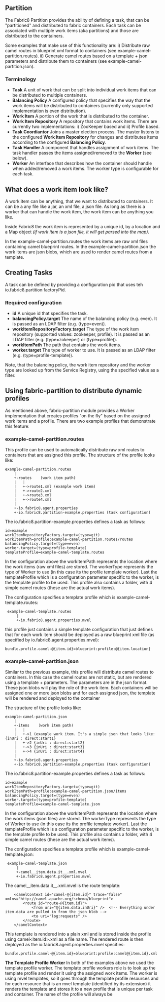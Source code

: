 ## Partition

The Fabric8 Partition provides the ability of defining a task, that can be "partitioned" and distributed to fabric containers.
Each task can be associated with multiple work items (aka partitions) and those are distributed to the containers.

Some examples that make use of this functionality are:
i) Distribute raw camel routes in blueprint xml format to containers (see example-camel-partition.routes).
ii) Generate camel routes based on a template + json parameters and distribute them to containers (see example-camel-partition.json).

### Terminology
* **Task** A unit of work that can be split into individual work items that can be distributed to multiple containers.
* **Balancing Policy** A configured policy that specifies the way that the work items will be distributed to containers (currently only supported implementation is even distribution).
* **Work Item** A portion of the work that is distributed to the container.
* **Work Item Repository** A repository that contains work items. There are currently two implementations: i) ZooKeeper based and ii) Profile based.
* **Task Coordiantor** Joins a master election process. The master listens to the configured **Work Item Repository** for changes and distributes items according to the configured **Balancing Policy**.
* **Task Handler** A component that handles assignment of work items. The task handler passes the items assigned/removed to the **Worker** (see below).
* **Worker** An interface that describes how the container should handle when added/removed a work items. The worker type is configurable for each task.


## What does a work item look like?
A work item can be anything, that we want to distributed to containers. It can be a any file like a jar, an xml file, a json file.
As long as there is a worker that can handle the work item, the work item can be anything you like.

Inside Fabric8 the work item is represented by a unique id, by a location and a Map object *(if work item is a json file, it will get parsed into the map)*.

In the example-camel-partition.routes the work items are raw xml files containing camel blueprint routes.
In the example-camel-partition.json the work items are json blobs, which are used to render camel routes from a template.


## Creating Tasks
A task can be defined by providing a configuration pid that uses teh io.fabric8.partition factoryPid.

### Required configuration
* **id** A unique id that specifies the task.
* **balancingPolicy.target** The name of the balancing policy (e.g. even). It is passed as an LDAP filter (e.g. (type=even)).
* **workItemRepositoryFactory.target** The type of the work item repository (supported values: zookeeper, profile). It is passed as an LDAP filter (e.g. (type=zokeeper) or (type=profile)).
* **workItemPath** The path that contains the work items.
* **worker.target** The type of worker to use. It is passed as an LDAP filter (e.g. (type=profile-template)).

Note, that the balancing policy, the work item repository and the worker type are looked up from the Service Registry, using the specified value as a filter.

## Using fabric-partition to distribute dynamic profiles
As mentioned above, fabric-partition module provides a Worker implementation that creates profiles "on the fly" based on the assigned work items and a profile.
There are two example profiles that demonstrate this feature:

### example-camel-partition.routes
This profile can be used to automatically distribute raw xml routes to containers that are assigned this profile.
The structure of the profile looks like:

    example-camel-partition.routes
        |
        +-routes    (work item path)
        |   |
        |   +->route1.xml (example work item)
        |   +->route2.xml
        |   +->route3.xml
        |   +->route4.xml
        |
        +-io.fabric8.agent.properties
        +-io.fabric8.partition-example.properties (task configuration)

The io.fabric8.partition-example.properties defines a task as follows:

    id=example
    workItemRepositoryFactory.target=(type=git)
    workItemPath=profile:example-camel-partition.routes/routes
    balancingPolicy.target=(type=even)
    worker.target=(type=profile-template)
    templateProfile=example-camel-template.routes

In the configuration above the workItemPath represents the location where the work items (raw xml files) are stored. The workerType represents the type of Worker to use (in this case its the profile template worker). Last the templateProfile which is a configuration parameter specific to the worker, is the template profile to be used.
This profile also contains a folder, with 4 simple camel routes (these are the actual work items).

The configuration specifies a template profile which is example-camel-template.routes:

     example-camel-template.routes
         |
         +-io.fabric8.agent.properties.mvel

 this profile just contains a simple template configuration that just defines that for each work item should be deployed as a raw blueprint xml file (as specified by io.fabric8.agent.properties.mvel):

    bundle.profile.camel-@{item.id}=blueprint:profile:@{item.location}

### example-camel-partition.json
Similar to the previous example, this profile will distribute camel routes to containers. In this case the camel routes are not static, but are rendered using a template + parameters.
The parameters are in the json format. These json blobs will play the role of the work item. Each containers will be assigned one or more json blobs and for each assigned json, the template will be rendered and deployed to the container

The structure of the profile looks like:

    example-camel-partition.json
        |
        +-items    (work item path)
        |   |
        |   +->1 (example work item. It's a simple json that looks like: {inUri : direct:start1}
        |   +->2 {inUri : direct:start2}
        |   +->3 {inUri : direct:start3}
        |   +->4 {inUri : direct:start4}
        |
        +-io.fabric8.agent.properties
        +-io.fabric8.partition-example.properties (task configuration)

The io.fabric8.partition-example.properties defines a task as follows:

    id=example
    workItemRepositoryFactory.target=(type=git)
    workItemPath=profile:example-camel-partition.json/items
    balancingPolicy.target=(type=even)
    worker.target=(type=profile-template)
    templateProfile=example-camel-template.json

In the configuration above the workItemPath represents the location where the work items (json files) are stored. The workerType represents the type of Worker to use (in this case its the profile template worker). Last the templateProfile which is a configuration parameter specific to the worker, is the template profile to be used.
This profile also contains a folder, with 4 simple camel routes (these are the actual work items).

The configuration specifies a template profile which is example-camel-template.json:

     example-camel-template.json
         |
         +-camel__item.data.it__.xml.mvel
         +-io.fabric8.agent.properties.mvel

The camel__item.data.it__.xml.mvel is the route template:

        <camelContext id="camel-@{item.id}" trace="false" xmlns="http://camel.apache.org/schema/blueprint">
            <route id="route-@{item.id}">
                <from uri="@{item.data.inUri}" />  <!-- Everything under item.data are pulled in from the json blob -->
                <to uri="log:requests" />
            </route>
        </camelContext>

This template is rendered into a plain xml and is stored inside the profile using camel<item.id>.xml as a file name.
The rendered route is then deployed as the io.fabric8.agent.properties.mvel specifies:

    bundle.profile.camel-@{item.id}=blueprint:profile:camel@{item.id}.xml

**The Template Profile Worker**
In both of the examples above we used the template profile worker. The template profile workers role is to look up the template profile and render it using the assigned work items.
The worker is using mvel templates, so it goes through the template profile resources and for each resource that is an mvel template (identified by its extension) it renders the template and stores it to a new profile that is unique per task and container.
The name of the profile will always be <template profile name>.<container name>. Non mvel resources will be just copied as is to the new profile.
Last the new profile is assigned to the container. If the rendered profile is empty the profile will get deleted and removed from the container.

**Other Template Profiles**
You could use your own template profiles to do things like distributing features to containers:

    template
    |
    +----------> io.fabric8.agent.properties.mvel

The io.fabric8.agent.properties.mvel could look like this:

    feature.@{name}=@{name}

So give a partition item that contains the following json:

    { "name" : "cool-feature" }

The worker will render the file as follows:

    feature.cool-feature=cool-feature

Then it will create a new profile and assign it to local container.

*Note:* If you need to also have the resource names under the profile template, you can use in the file name a placeholder surrounded by double underscores, e.g: camel-__id__.xml.

##The profile work item repository

The examples above made use of the Profile Work Item Repository. This repository can lookup for work items to distribute under the profile, using the Profile URL Handler as a work item path.
You can then add / remove work items, by adding or removing resources from the profile path.

##The zookeeper work item repository

An alternative to the profile work item repository, is the zookeeper work item repository. When using it, you specify a zookeeper path that will contain work items.
You can then add/remove znodes to that path, that will contain the work items. For example if you specify the workItemPath /fabric/partition/example. You can add workitems using the shell like:

    zk:create /fabric/partition/example/1 "{ \"inUri\" : \"direct:in1\" }"
    zk:create /fabric/partition/example/2 "{ \"inUri\" : \"direct:in2\" }"


## Implementing custom Workers
In most cases the user will want to implement his own workers. Implementing one is as trivial as implementing the following methods.

    String getType();

    void assign(TaskContext context, Set<WorkItem> items);

    void release(TaskContext context, Set<WorkItem> items);

The getType() method should return a string, which can be used for looking up the listener (used in the workerType property).
The assign/release methods can be used to implement the behavior of the worker when items are added/removed.
The argument context represents the task and it encapsulates the task configuration.
The items argument is a representation of the items, which contains a unique identifier for the item, the location of the item and a java.util.Map which can contain additional data if work item is in json format.

